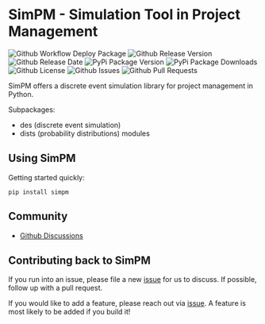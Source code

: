 # SimPM - Simulation Tool in Project Management

![Github Workflow Deploy Package](https://img.shields.io/github/actions/workflow/status/Project-SimPM/SimPM/python-publish.yml?label=deploy)
![Github Release Version](https://img.shields.io/github/v/release/Project-SimPM/SimPM)
![Github Release Date](https://img.shields.io/github/release-date/Project-SimPM/SimPM)
![PyPi Package Version](https://img.shields.io/pypi/v/simpm)
![PyPi Package Downloads](https://img.shields.io/pypi/dm/simpm)
![Github License](https://img.shields.io/github/license/Project-SimPM/SimPM)
![Github Issues](https://img.shields.io/github/issues/Project-SimPM/SimPM)
![Github Pull Requests](https://img.shields.io/github/issues-pr/Project-SimPM/SimPM)

SimPM offers a discrete event simulation library for project management in Python.

Subpackages:
- des (discrete event simulation)
- dists (probability distributions) modules

## Using SimPM
Getting started quickly:
```
pip install simpm
```
## Community
- [Github Discussions](https://github.com/Project-SimPM/SimPM/discussions)

## Contributing back to SimPM
If you run into an issue, please file a new [issue](https://github.com/Project-SimPM/SimPM/issues) for us to discuss. If possible, follow up with a pull request.

If you would like to add a feature, please reach out via [issue](https://github.com/Project-SimPM/SimPM/issues). A feature is most likely to be added if you build it!
